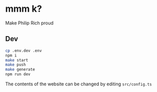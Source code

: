 # mmm k?

Make Philip Rich proud

## Dev

```bash
cp .env.dev .env
npm i
make start
make push
make generate
npm run dev
```

The contents of the website can be changed by editing `src/config.ts`